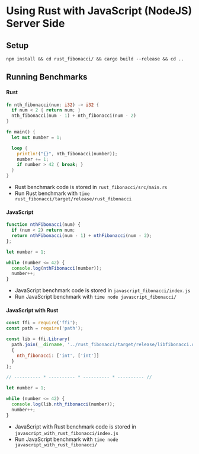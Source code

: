 # Using Rust with JavaScript (NodeJS) Server Side

## Setup

`npm install && cd rust_fibonacci/ && cargo build --release && cd ..`

## Running Benchmarks

#### Rust

```rust
fn nth_fibonacci(num: i32) -> i32 {
  if num < 2 { return num; }
  nth_fibonacci(num - 1) + nth_fibonacci(num - 2)
}

fn main() {
  let mut number = 1;

  loop {
    println!("{}", nth_fibonacci(number));
    number += 1;
    if number > 42 { break; }
  }
}
```

- Rust benchmark code is stored in `rust_fibonacci/src/main.rs`
- Run Rust benchmark with `time rust_fibonacci/target/release/rust_fibonacci`

#### JavaScript

```javascript
function nthFibonacci(num) {
  if (num < 2) return num;
  return nthFibonacci(num - 1) + nthFibonacci(num - 2);
};

let number = 1;

while (number <= 42) {
  console.log(nthFibonacci(number));
  number++;
}
```

- JavaScript benchmark code is stored in `javascript_fibonacci/index.js`
- Run JavaScript benchmark with `time node javascript_fibonacci/`

#### JavaScript with Rust

```javascript
const ffi = require('ffi');
const path = require('path');

const lib = ffi.Library(
  path.join(__dirname, '../rust_fibonacci/target/release/libfibonacci.dylib'),
  {
    nth_fibonacci: ['int', ['int']]
  }
);

// ---------- * ---------- * ---------- * ---------- //

let number = 1;

while (number <= 42) {
  console.log(lib.nth_fibonacci(number));
  number++;
}
```

- JavaScript with Rust benchmark code is stored in `javascript_with_rust_fibonacci/index.js`
- Run JavaScript benchmark with `time node javascript_with_rust_fibonacci/`
